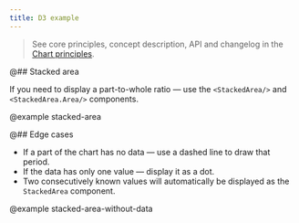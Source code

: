 ```yaml
---
title: D3 example
---
```


> See core principles, concept description, API and changelog in the [Chart principles](/data-display/d3-chart/).

@## Stacked area

If you need to display a part-to-whole ratio — use the `<StackedArea/>` and `<StackedArea.Area/>` components.

@example stacked-area

@## Edge cases

- If a part of the chart has no data — use a dashed line to draw that period.
- If the data has only one value — display it as a dot.
- Two consecutively known values will automatically be displayed as the `StackedArea` component.

@example stacked-area-without-data
